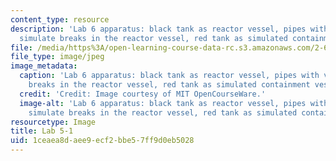 ```yaml
---
content_type: resource
description: 'Lab 6 apparatus: black tank as reactor vessel, pipes with valves to
  simulate breaks in the reactor vessel, red tank as simulated containment vessel.'
file: /media/https%3A/open-learning-course-data-rc.s3.amazonaws.com/2-672-project-laboratory-spring-2009/1ceaea8daee9ecf2bbe57ff9d0eb5028_lab5-1.jpg
file_type: image/jpeg
image_metadata:
  caption: 'Lab 6 apparatus: black tank as reactor vessel, pipes with valves to simulate
    breaks in the reactor vessel, red tank as simulated containment vessel.'
  credit: 'Credit: Image courtesy of MIT OpenCourseWare.'
  image-alt: 'Lab 6 apparatus: black tank as reactor vessel, pipes with valves to
    simulate breaks in the reactor vessel, red tank as simulated containment vessel.'
resourcetype: Image
title: Lab 5-1
uid: 1ceaea8d-aee9-ecf2-bbe5-7ff9d0eb5028
---
```

